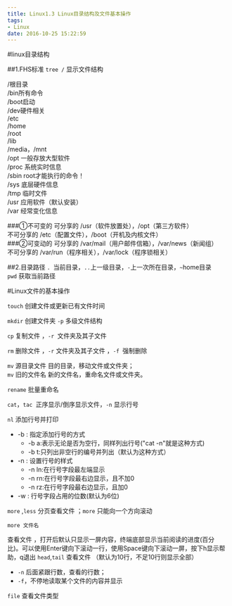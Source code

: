 ```yaml
---
title: Linux1.3 Linux目录结构及文件基本操作
tags: 
- Linux
date: 2016-10-25 15:22:59
---
```


#linux目录结构

##1.FHS标准
`tree /` 显示文件结构

/根目录    
/bin所有命令    
/boot启动    
/dev硬件相关    
/etc    
/home    
/root    
/lib    
/media，/mnt    
/opt 一般存放大型软件    
/proc 系统实时信息    
/sbin root才能执行的命令！    
/sys 底层硬件信息    
/tmp 临时文件    
/usr 应用软件（默认安装）    
/var 经常变化信息    

<!-- more -->

###①不可变的
可分享的    /usr（软件放置处），/opt（第三方软件）    
不可分享的  /etc（配置文件），/boot（开机及内核文件）    
###②可变动的
可分享的    /var/mail（用户邮件信箱），/var/news（新闻组）    
不可分享的  /var/run（程序相关），/var/lock（程序锁相关）    

##2.目录路径
`. `当前目录，`..`上一级目录，`-`上一次所在目录，`~`home目录    
`pwd` 获取当前路径

#Linux文件的基本操作

`touch` 创建文件或更新已有文件时间    

`mkdir` 创建文件夹 `-p` 多级文件结构    

`cp` 复制文件 ，`-r `文件夹及其子文件    

`rm` 删除文件 ，`-r` 文件夹及其子文件 ，`-f `强制删除    

`mv` 源目录文件 目的目录，移动文件或文件夹；    
`mv` 旧的文件名 新的文件名，重命名文件或文件夹。    

`rename` 批量重命名    

`cat`，`tac`  正序显示/倒序显示文件，`-n` 显示行号    

`nl` 添加行号并打印        

+ -b : 指定添加行号的方式
  + -b a:表示无论是否为空行，同样列出行号("cat -n"就是这种方式)    
  + -b t:只列出非空行的编号并列出（默认为这种方式）
+ -n : 设置行号的样式    
  +  -n ln:在行号字段最左端显示    
  +  -n rn:在行号字段最右边显示，且不加0    
  +  -n rz:在行号字段最右边显示，且加0    
+ -w : 行号字段占用的位数(默认为6位)    

`more` ,`less` 分页查看文件 ；`more` 只能向一个方向滚动

```shell
more 文件名 
```
查看文件 ，打开后默认只显示一屏内容，终端底部显示当前阅读的进度(百分比)。可以使用Enter键向下滚动一行，使用Space键向下滚动一屏，按下h显示帮助，q退出
`head`,`tail` 查看文件 （默认为10行，不足10行则显示全部）

+  `-n` 后面紧跟行数，查看的行数；
+  `-f`，不停地读取某个文件的内容并显示    

`file` 查看文件类型    